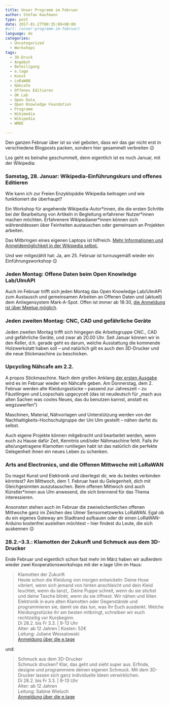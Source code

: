 ```yaml
---
title: Unser Programm im Februar
author: Stefan Kaufmann
type: post
date: 2017-01-27T00:35:09+00:00
#url: /unser-programm-im-februar/
language: de
categories:
  - Uncategorized
  - Workshops
tags:
  - 3D-Druck
  - Angebot
  - Beteiligung
  - e.tage
  - Kunst
  - LoRaWAN
  - Nähcafe
  - Offenes Editieren
  - OK Lab
  - Open Data
  - Open Knowledge Foundation
  - Programm
  - Wikimedia
  - Wikipedia
  - WMDE

---
```

Den ganzen Februar über ist so viel geboten, dass wir das gar nicht erst in verschiedene Blogposts packen, sondern hier gesammelt verbreiten 😉

Los geht es beinahe geschummelt, denn eigentlich ist es noch Januar, mit der Wikipedia:

### Samstag, 28. Januar: Wikipedia-Einführungskurs und offenes Editieren

Wie kann ich zur Freien Enzyklopädie Wikipedia beitragen und wie funktioniert die überhaupt?
  
Ein Workshop für angehende Wikipedia-Autor\*innen, die die ersten Schritte bei der Bearbeitung von Artikeln in Begleitung erfahrener Nutzer\*innen machen möchten. Erfahrenere Wikipedianer*innen können sich währenddessen über Feinheiten austauschen oder gemeinsam an Projekten arbeiten.

Das Mitbringen eines eigenen Laptops ist hilfreich. [Mehr Informationen und Anmeldemöglichkeit in der Wikipedia selbst.][1]

Und wer mitgezählt hat: Ja, am 25. Februar ist turnusgemäß wieder ein Einführungsworkshop 😉

### Jeden Montag: Offene Daten beim Open Knowledge Lab/UlmAPI

Auch im Februar trifft sich jeden Montag das Open Knowledge Lab/UlmAPI zum Austausch und gemeinsamen Arbeiten an Offenen Daten und (aktuell) dem Anliegensystem Mark-A-Spot. Offen ist immer ab 18:30, [die Anmeldung ist über Meetup möglich][2].

### Jeden zweiten Montag: CNC, CAD und gefährliche Geräte

Jeden zweiten Montag trifft sich hingegen die Arbeitsgruppe CNC., CAD und gefährliche Geräte, und zwar ab 20.00 Uhr. Seit Januar können wir in den Keller, d.h. gerade geht es darum, welche Ausstattung die kommende Holzwerkstatt haben soll – und natürlich gilt es auch den 3D-Drucker und die neue Stickmaschine zu beschicken.

### Upcycling Nähcafe am 2.2.

A propos Stickmaschine. Nach dem großen Anklang [der ersten Ausgabe][3] wird es im Februar wieder ein Nähcafe geben. Am Donnerstag, dem 2. Februar werden alte Kleidungsstücke – passend zur Jahreszeit – zu Fäustlingen und Loopschals upgecycelt (das ist neudeutsch für „mach aus alten Sachen was cooles Neues, das du benutzen kannst, anstatt es wegzuwerfen“)

Maschinen, Material, Nähvorlagen und Unterstützung werden von der Nachhaltigkeits-Hochschulgruppe der Uni Ulm gestellt – nähen darfst du selbst.

Auch eigene Projekte können mitgebracht und bearbeitet werden, wenn euch zu Hause dafür Zeit, Kenntnis und/oder Nähmaschine fehlt. Falls ihr alte/ungetragene Klamotten rumliegen habt ist das natürlich die perfekte Gelegenheit ihnen ein neues Leben zu schenken.

### Arts and Electronics, und die Offenen Mittwoche mit LoRaWAN

Du magst Kunst und Elektronik und überlegst dir, wie du beides verbinden könntest? Am Mittwoch, dem 1. Februar hast du Gelegenheit, dich mit Gleichgesinnten auszutauschen. Beim offenen Mittwoch sind auch Künstler*innen aus Ulm anwesend, die sich brennend für das Thema interessieren.
  
Ansonsten stehen auch im Februar die zweiwöchentlichen offenen Mittwoche ganz im Zeichen des Ulmer Sensornetzwerks LoRaWAN. Egal ob du ein eigenes Gateway am Stadtrand aufbauen oder dir einen LoRaWAN-Arduino kostenfrei ausleihen möchtest – hier findest du Leute, die sich auskennen 😉

### 28.2.–3.3.: Klamotten der Zukunft und Schmuck aus dem 3D-Drucker

Ende Februar und eigentlich schon fast mehr im März haben wir außerdem wieder zwei Kooperationsworkshops mit der e.tage Ulm im Haus:

> Klamotten der Zukunft  
> Heute schon die Kleidung von morgen entwickeln: Deine Hose vibriert, wenn sich jemand von hinten anschleicht und dein Kleid leuchtet, wenn du tanzt,. Deine Puppe schreit, wenn du sie stichst und deine Tasche blinkt, wenn du sie öffnest. Wir nähen und löten Elektronik in eure alten Klamotten oder Gegenstände und programmieren sie, damit sie das tun, was Ihr Euch ausdenkt. Welche Kleidungsstücke ihr am besten mitbringt, schreiben wir euch rechtzeitig vor Kursbeginn.  
> Di 28.2. bis Fr 3.3. | 9-13 Uhr  
> Alter: ab 12 Jahren | Kosten: 52€  
> Leitung: Juliane Wessalowski  
> [Anmeldung über die e.tage][4]

und:

> Schmuck aus dem 3D-Drucker  
> Schmuck drucken? Klar, das geht und sieht super aus. Erfinde, designe und programmiere deinen eigenen Schmuck. Mit dem 3D-Drucker lassen sich ganz individuelle Ideen verwirklichen.  
> Di 28.2. bis Fr 3.3. | 9-13 Uhr  
> Alter: ab 12 Jahren  
> Leitung: Sabine Wieluch  
> [Anmeldung über die e.tage][5]

 [1]: https://de.wikipedia.org/wiki/Wikipedia:Ulm/Neu-Ulm#Einf.C3.BChrungskurs_und_Editierworkshop_am_28._Januar_2017
 [2]: https://www.meetup.com/de-DE/datalove-OK-Lab-Ulm/
 [3]: http://verschwoerhaus.de/das-erste-naehcafe-im-verschwoerhaus/
 [4]: http://www.etage-ulm.de/index.php?id=42&tx_seminars_pi1%5BshowUid%5D=319
 [5]: http://www.etage-ulm.de/index.php?id=42&tx_seminars_pi1%5BshowUid%5D=332
